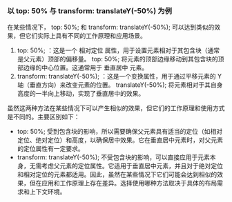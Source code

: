 ### 以 top: 50% 与 transform: translateY(-50%) 为例
在某些情况下， top: 50%; 和 transform: translateY(-50%); 可以达到类似的效果，但它们实际上具有不同的⼯作原理和应⽤场景。

1. top: 50%; ：这是⼀个 相对定位 属性，⽤于设置元素相对于其包含块（通常是⽗元素）顶部的偏移量。 top: 50%; 将元素的顶部边缘移动到其包含块的顶部边缘的中⼼位置。这通常⽤于 垂直居中 元素。
2. transform: translateY(-50%); ：这是⼀个变换属性，⽤于通过平移元素的 Y 轴（垂直⽅向）来改变元素的位置。 translateY(-50%); 将元素相对于其⾃身⾼度的⼀半向上移动，实现了垂直居中的效果。
   
虽然这两种⽅法在某些情况下可以产⽣相似的效果，但它们的⼯作原理和使⽤⽅式是不同的。主要区别如下：

+ top: 50%; 受到包含块的影响，所以需要确保⽗元素具有适当的定位（如相对定位、绝对定位）和⾼度，以确保居中效果。它在垂直居中元素时，对⽗元素的定位属性有⼀定要求。
+  transform: translateY(-50%); 不受包含块的影响，可以直接应⽤于元素本身，⽆需考虑⽗元素的定位属性。它适⽤于垂直居中元素，并且对于绝对定位和相对定位的元素都适⽤。因此，虽然在某些情况下它们可能会达到相似的效果，但在应⽤和⼯作原理上存在差异。选择使⽤哪种⽅法取决于具体的布局需求和上下⽂环境。